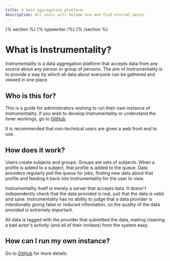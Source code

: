 ```yaml
---
title: A data aggregation platform.
description: All souls will become one and find eternal peace.
---
```


{% section %}
{% typewriter /%}
{% /section %}

# What is Instrumentality?

Instrumentality is a data aggregation platform that accepts data from any source about any person or group of persons. The aim of Instrumentality is to provide a way by which all data about everyone can be gathered and viewed in one place.

## Who is this for?

This is a guide for administrators wishing to run their own instance of Instrumentality. If you wish to develop Instrumentality or understand the inner workings, go to [GitHub](https://github.com/berserksystems/instrumentality).

It is recommended that non-technical users are given a web front end to use.

## How does it work?

Users create subjects and groups. Groups are sets of subjects. When a profile is added to a subject, that profile is added to the queue. Data providers regularly poll the queue for jobs, finding new data about that profile and feeding it back into Instrumentality for the user to view.

Instrumentality itself is merely a server that accepts data. It doesn't independently check that the data provided is real, just that the data is valid and sane. Instrumentality has no ability to judge that a data provider is intentionally giving false or reduced information, so the quality of the data provided is extremely important. 

All data is tagged with the provider that submitted the data, making cleaning a bad actor's activity (and all of their invitees) from the system easy.

## How can I run my own instance?

Go to [GitHub](https://github.com/berserksystems/instrumentality) for more details.